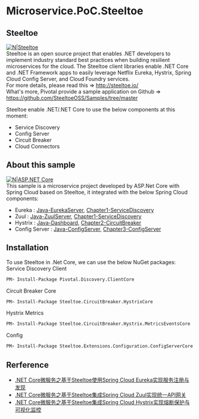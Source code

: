 # Microservice.PoC.Steeltoe

## Steeltoe

[![N|Steeltoe](https://www.cnblogs.com/images/cnblogs_com/edisonchou/1260867/o_logo-banner.PNG)](http://steeltoe.io/)<br/>
Steeltoe is an open source project that enables .NET developers to implement industry standard best practices when building resilient microservices for the cloud. The Steeltoe client libraries enable .NET Core and .NET Framework apps to easily leverage Netflix Eureka, Hystrix, Spring Cloud Config Server, and Cloud Foundry services.<br/>
For more details, please read this => http://steeltoe.io/<br/>
What's more, Pivotal provide a sample application on Github => https://github.com/SteeltoeOSS/Samples/tree/master

Steeltoe enable .NET/.NET Core to use the below components at this moment:
  - Service Discovery
  - Config Server
  - Circuit Breaker
  - Cloud Connectors

## About this sample

[![N|ASP.NET Core](https://www.cnblogs.com/images/cnblogs_com/edisonchou/1260867/o_aspnet-core-logo.PNG)](https://docs.microsoft.com/zh-cn/aspnet/core/getting-started/?view=aspnetcore-2.1&tabs=windows)<br/>
This sample is a microservice project developed by ASP.Net Core with Spring Cloud based on Steeltoe, it integrated with the below Spring Cloud components:
  - Eureka : [Java-EurekaServer](https://github.com/Manulife-Chengdu/Microservice.PoC.Steeltoe/tree/master/springcloud/eureka-service), [Chapter1-ServiceDiscovery](https://github.com/Manulife-Chengdu/Microservice.PoC.Steeltoe/tree/master/src/Chapter1-ServiceDiscovery)
  - Zuul : [Java-ZuulServer](https://github.com/Manulife-Chengdu/Microservice.PoC.Steeltoe/tree/master/springcloud/zuul-service), [Chapter1-ServiceDiscovery](https://github.com/Manulife-Chengdu/Microservice.PoC.Steeltoe/tree/master/src/Chapter1-ServiceDiscovery)
  - Hystrix : [Java-Dashboard](https://github.com/Manulife-Chengdu/Microservice.PoC.Steeltoe/tree/master/springcloud/hystrix-dashboard-service), [Chapter2-CircuitBreaker](https://github.com/Manulife-Chengdu/Microservice.PoC.Steeltoe/tree/master/src/Chapter2-CircuitBreaker)
  - Config Server : [Java-ConfigServer](https://github.com/Manulife-Chengdu/Microservice.PoC.Steeltoe/tree/master/springcloud/config-service), [Chapter3-ConfigServer](https://github.com/Manulife-Chengdu/Microservice.PoC.Steeltoe/tree/master/src/Chapter3-ConfigServer)

## Installation

To use Steeltoe in .Net Core, we can use the below NuGet packages:<br/>
Service Discovery Client
```sh
PM> Install-Package Pivotal.Discovery.ClientCore
```
Circuit Breaker Core
```sh
PM> Install-Package Steeltoe.CircuitBreaker.HystrixCore
```
Hystrix Metrics
```sh
PM> Install-Package Steeltoe.CircuitBreaker.Hystrix.MetricsEventsCore
```
Config
```sh
PM> Install-Package Steeltoe.Extensions.Configuration.ConfigServerCore
```


## Rerference

  - [.NET Core微服务之基于Steeltoe使用Spring Cloud Eureka实现服务注册与发现](https://www.cnblogs.com/edisonchou/p/dotnet_core_microservice_integrate_with_springcloud_eureka.html)
  - [.NET Core微服务之基于Steeltoe集成Spring Cloud Zuul实现统一API网关](https://www.cnblogs.com/edisonchou/p/dotnet_core_microservice_integrate_with_springcloud_zuul.html)
  - [.NET Core微服务之基于Steeltoe集成Spring Cloud Hystrix实现熔断保护与可视化监控](https://www.cnblogs.com/edisonchou/p/dotnet_core_microservice_integrate_with_springcloud_hystrix.html)